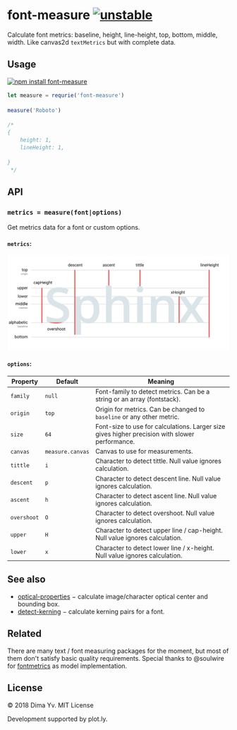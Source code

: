 # font-measure [![unstable](https://img.shields.io/badge/stability-unstable-green.svg)](http://github.com/badges/stability-badges)

Calculate font metrics: baseline, height, line-height, top, bottom, middle, width. Like canvas2d `textMetrics` but with complete data.

## Usage

[![npm install font-measure](https://nodei.co/npm/font-measure.png?mini=true)](https://npmjs.org/package/font-measure/)

```js
let measure = requrie('font-measure')

measure('Roboto')

/*
{
	height: 1,
	lineHeight: 1,

}
 */

```

## API

### `metrics = measure(font|options)`

Get metrics data for a font or custom options.

#### `metrics`:

<img src="./sphinx.svg" width="720"/>


#### `options`:

Property | Default | Meaning
---|---|---
`family` | `null` | Font-family to detect metrics. Can be a string or an array (fontstack).
`origin` | `top` | Origin for metrics. Can be changed to `baseline` or any other metric.
`size` | `64` | Font-size to use for calculations. Larger size gives higher precision with slower performance.
`canvas` | `measure.canvas` | Canvas to use for measurements.
`tittle` | `i` | Character to detect tittle. Null value ignores calculation.
`descent` | `p` | Character to detect descent line. Null value ignores calculation.
`ascent` | `h` | Character to detect ascent line. Null value ignores calculation.
`overshoot` | `O` | Character to detect overshoot. Null value ignores calculation.
`upper` | `H` | Character to detect upper line / cap-height. Null value ignores calculation.
`lower` | `x` | Character to detect lower line / x-height. Null value ignores calculation.


## See also

* [optical-properties](https://ghub.io/optical-properties) − calculate image/character optical center and bounding box.
* [detect-kerning](https://ghub.io/detect-kerning) − calculate kerning pairs for a font.

## Related

There are many text / font measuring packages for the moment, but most of them don't satisfy basic quality requirements. Special thanks to @soulwire
 for [fontmetrics](https://ghub.io/fontmetrics) as model implementation.

## License

© 2018 Dima Yv. MIT License

Development supported by plot.ly.
